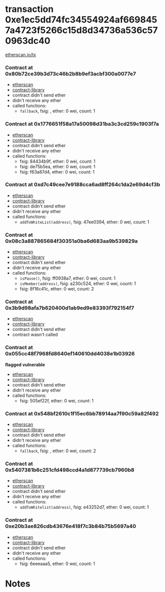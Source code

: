 # transaction 0xe1ec5dd74fc34554924af6698457a4723f5266c15d8d34736a536c570963dc40

[etherscan.io/tx](https://etherscan.io/tx/0xe1ec5dd74fc34554924af6698457a4723f5266c15d8d34736a536c570963dc40)


### Contract at 0x80b72ce39b3d73c46b2b8b9ef3acbf300a0077e7

* [etherscan](https://etherscan.io/address/0x80b72ce39b3d73c46b2b8b9ef3acbf300a0077e7)
* [contract-library](https://contract-library.com/contracts/Ethereum/80b72ce39b3d73c46b2b8b9ef3acbf300a0077e7)
* contract didn't send ether
* didn't receive any ether
* called functions:
    * `fallback`, fsig: , ether: 0 wei, count: 1


### Contract at 0x1776651f58a17a50098d31ba3c3cd259c1903f7a

* [etherscan](https://etherscan.io/address/0x1776651f58a17a50098d31ba3c3cd259c1903f7a)
* [contract-library](https://contract-library.com/contracts/Ethereum/1776651f58a17a50098d31ba3c3cd259c1903f7a)
* contract didn't send ether
* didn't receive any ether
* called functions:
    * fsig: 84434b9f, ether: 0 wei, count: 1
    * fsig: de75b5ea, ether: 0 wei, count: 1
    * fsig: f63a87d4, ether: 0 wei, count: 1


### Contract at 0xd7c49cee7e9188cca6ad8ff264c1da2e69d4cf3b

* [etherscan](https://etherscan.io/address/0xd7c49cee7e9188cca6ad8ff264c1da2e69d4cf3b)
* [contract-library](https://contract-library.com/contracts/Ethereum/d7c49cee7e9188cca6ad8ff264c1da2e69d4cf3b)
* contract didn't send ether
* didn't receive any ether
* called functions:
    * `addToWhiteList(address)`, fsig: 47ee0394, ether: 0 wei, count: 1


### Contract at 0x08c3a887865684f30351a0ba6d683aa9b539829a

* [etherscan](https://etherscan.io/address/0x08c3a887865684f30351a0ba6d683aa9b539829a)
* [contract-library](https://contract-library.com/contracts/Ethereum/08c3a887865684f30351a0ba6d683aa9b539829a)
* contract didn't send ether
* didn't receive any ether
* called functions:
    * `isPause()`, fsig: ff0938a7, ether: 0 wei, count: 1
    * `isMember(address)`, fsig: a230c524, ether: 0 wei, count: 1
    * fsig: 8f16c41c, ether: 0 wei, count: 2


### Contract at 0x3b9d98afa7b620400d1ab9ed9e83393f792154f7

* [etherscan](https://etherscan.io/address/0x3b9d98afa7b620400d1ab9ed9e83393f792154f7)
* [contract-library](https://contract-library.com/contracts/Ethereum/3b9d98afa7b620400d1ab9ed9e83393f792154f7)
* contract didn't send ether
* contract wasn't called


### Contract at 0x055cc48f7968fd8640ef140610dd4038e1b03926

**flagged vulnerable**

* [etherscan](https://etherscan.io/address/0x055cc48f7968fd8640ef140610dd4038e1b03926)
* [contract-library](https://contract-library.com/contracts/Ethereum/055cc48f7968fd8640ef140610dd4038e1b03926)
* contract didn't send ether
* didn't receive any ether
* called functions:
    * fsig: 505ef22f, ether: 0 wei, count: 1


### Contract at 0x548bf2610c1f15ec6bb78914aa7f90c59a82f492

* [etherscan](https://etherscan.io/address/0x548bf2610c1f15ec6bb78914aa7f90c59a82f492)
* [contract-library](https://contract-library.com/contracts/Ethereum/548bf2610c1f15ec6bb78914aa7f90c59a82f492)
* contract didn't send ether
* didn't receive any ether
* called functions:
    * `fallback`, fsig: , ether: 0 wei, count: 2


### Contract at 0x5407381b6c251cfd498ccd4a1d877739cb7960b8

* [etherscan](https://etherscan.io/address/0x5407381b6c251cfd498ccd4a1d877739cb7960b8)
* [contract-library](https://contract-library.com/contracts/Ethereum/5407381b6c251cfd498ccd4a1d877739cb7960b8)
* contract didn't send ether
* didn't receive any ether
* called functions:
    * `addToWhitelist(address)`, fsig: e43252d7, ether: 0 wei, count: 1


### Contract at 0xe20b3ae826cdb43676e418f7c3b84b75b5697a40

* [etherscan](https://etherscan.io/address/0xe20b3ae826cdb43676e418f7c3b84b75b5697a40)
* [contract-library](https://contract-library.com/contracts/Ethereum/e20b3ae826cdb43676e418f7c3b84b75b5697a40)
* contract didn't send ether
* didn't receive any ether
* called functions:
    * fsig: 6eeeaaa5, ether: 0 wei, count: 1

# Notes

